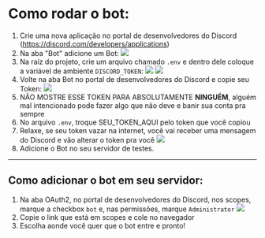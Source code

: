 # Como rodar o bot:
1. Crie uma nova aplicação no portal de desenvolvedores do Discord (https://discord.com/developers/applications)
2. Na aba "Bot" adicione um Bot:
![](https://i.ibb.co/fXbdGj3/image.png)
3. Na raíz do projeto, crie um arquivo chamado `.env` e dentro dele coloque a variável de ambiente `DISCORD_TOKEN`:
![](https://i.ibb.co/t49CDtf/image.png) ![](https://i.ibb.co/f81JvkR/image.png)
4. Volte na aba Bot no portal de desenvolvedores do Discord e copie seu Token:
![](https://i.ibb.co/BTwwSng/image.png)
5. NÃO MOSTRE ESSE TOKEN PARA ABSOLUTAMENTE **NINGUÉM**, alguém mal intencionado pode fazer algo que não deve e banir sua conta pra sempre
6. No arquivo `.env`, troque SEU_TOKEN_AQUI pelo token que você copiou
7. Relaxe, se seu token vazar na internet, você vai receber uma mensagem do Discord e vão alterar o token pra você
![](https://i.ibb.co/WtSCWV5/image.png)
8. Adicione o Bot no seu servidor de testes.

---

## Como adicionar o bot em seu servidor:
1. Na aba OAuth2, no portal de desenvolvedores do Discord, nos scopes, marque a checkbox `bot` e, nas permissões, marque `Administrator`
![](https://i.ibb.co/g7k9M0r/image.png)
2. Copie o link que está em scopes e cole no navegador
3. Escolha aonde você quer que o bot entre e pronto!

